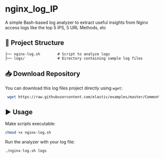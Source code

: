 # nginx_log_IP


A simple Bash-based log analyzer to extract useful insights from Nginx access logs like the top 5 IPS, 5 URL Methods, etc


## 📂 Project Structure
```
├── nginx-log.sh        # Script to analyze logs
├── logs/               # Directory containing sample log files
```

## 📥 Download Repository
You can download this log files project directly using `wget`:
```bash
 wget https://raw.githubusercontent.com/elastic/examples/master/Common%20Data%20Formats/nginx_logs/nginx_logs


```

## ▶️ Usage
Make scripts executable:
```bash
chmod +x nginx-log.sh 
```

Run the analyzer with your log file:
```bash
./nginx-log.sh logs
```

